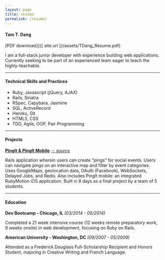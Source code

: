 ```yaml
---
layout: page
title: resume
permalink: /resume/
---
```


#### **Tam T. Dang**
[PDF download]({{ site.url }}/assets/TDang_Resume.pdf)

I am a full-stack junior developer with experience building web applications. Currently seeking to be part of an experienced team eager to teach the highly-teachable.

***

#### **Technical Skills and Practices**

+ Ruby, Javascript (jQuery, AJAX)
+ Rails, Sinatra
+ RSpec, Capybara, Jasmine
+ SQL, ActiveRecord
+ Heroku, Git
+ HTML5, CSS
+ TDD, Agile, OOP, Pair Programming

***

#### **Projects**

**[PingIt & PingIt Mobile](http://pinggit.herokuapp.com)**
*[-- source](https://github.com/mdidier9/PingIt)*

Rails application wherein users can create “pings” for social events. Users can navigate
pings on an interactive map and filter by event categories. Uses GoogleMaps, geolocation
data, OAuth (Facebook), WebSockets, Delayed Jobs, and Redis. Also includes PingIt
mobile: an integrated RubyMotion iOS application.  Built in 8 days as a final project by a team of 5 students.

***

#### **Education**

**Dev Bootcamp - Chicago, IL**
*(03/2014 - 05/2014)*

Completed a 21 week intensive course (12 weeks remote preparatory work, 9 weeks
onsite) in web development, focusing on Ruby on Rails.

**American University - Washington, DC**
*(09/2007 - 05/2009)*

Attended as a Frederick Douglass Full-Scholarship Recipient and Honors Student,
majoring in Creative Writing and French Language.